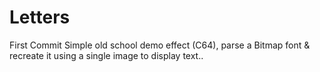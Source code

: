 # Letters
First Commit
Simple old school demo effect (C64), parse a Bitmap font & recreate it using a single image to display text.. 
